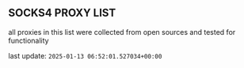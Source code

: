 ## SOCKS4 PROXY LIST

all proxies in this list were collected from open sources and tested for functionality

last update: `2025-01-13 06:52:01.527034+00:00`